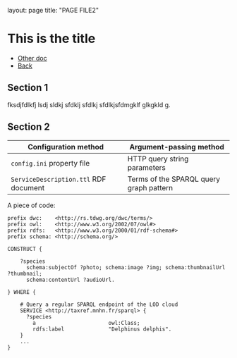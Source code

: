layout: page
title: "PAGE FILE2"



# This is the title

- [Other doc](file2.md)
- [Back](index.md)

## Section 1

fksdjfdlkfj lsdj sldkj sfdklj sfdlkj sfdlkjsfdmgklf glkgkld g.

## Section 2
Configuration method | Argument-passing method
------------ | -------------
`config.ini` property file | HTTP query string parameters
`ServiceDescription.ttl` RDF document | Terms of the SPARQL query graph pattern

A piece of code:

```sparql
prefix dwc:    <http://rs.tdwg.org/dwc/terms/>
prefix owl:    <http://www.w3.org/2002/07/owl#>
prefix rdfs:   <http://www.w3.org/2000/01/rdf-schema#>
prefix schema: <http://schema.org/>

CONSTRUCT {

    ?species
      schema:subjectOf ?photo; schema:image ?img; schema:thumbnailUrl ?thumbnail;
      schema:contentUrl ?audioUrl.
      
} WHERE {

    # Query a regular SPARQL endpoint of the LOD cloud
    SERVICE <http://taxref.mnhn.fr/sparql> {
      ?species 
        a                       owl:Class;
        rdfs:label              "Delphinus delphis". 
    }
    ...
}
```

